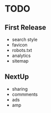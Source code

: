 # TODO

## First Release
- search style
- favicon
- robots.txt
- analytics
- sitemap

## NextUp
 - sharing
 - commments
 - ads
 - amp
